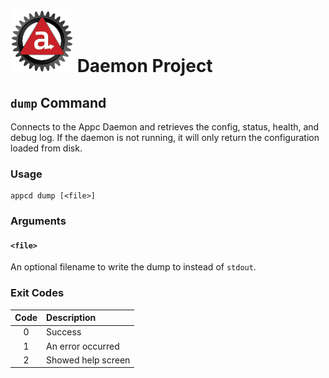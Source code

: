 # ![Appc Daemon logo](../../images/appc-daemon.png) Daemon Project

## `dump` Command

Connects to the Appc Daemon and retrieves the config, status, health, and debug log. If the daemon
is not running, it will only return the configuration loaded from disk.

### Usage

```
appcd dump [<file>]
```

### Arguments

#### `<file>`

An optional filename to write the dump to instead of `stdout`.

### Exit Codes

| Code  | Description             |
| :---: | :---------------------- |
| 0     | Success                 |
| 1     | An error occurred       |
| 2     | Showed help screen      |
